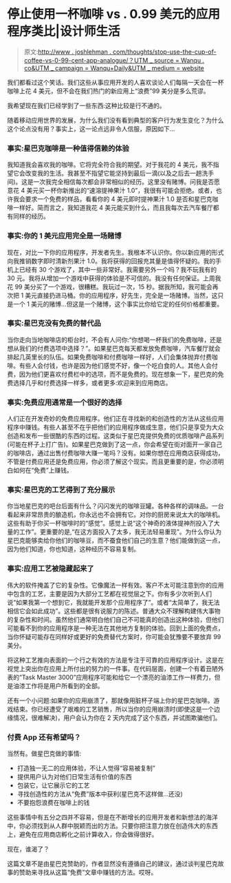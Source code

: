 # 停止使用一杯咖啡 vs . 0.99 美元的应用程序类比|设计师生活

> 原文:[http://www . joshlehman . com/thoughts/stop-use-the-cup-of-coffee-vs-0-99-cent-app-analogue/？UTM _ source = Wanqu . co&UTM _ campaign = Wanqu+Daily&UTM _ medium = website](http://www.joshlehman.com/thoughts/stop-using-the-cup-of-coffee-vs-0-99-cent-app-analogy/?utm_source=wanqu.co&utm_campaign=Wanqu+Daily&utm_medium=website)

我们都看过这个笑话。我们这些从事应用开发的人喜欢谈论人们每隔一天会在一杯咖啡上花 4 美元，但不会在我们热门的新应用上“浪费”99 美分是多么荒谬。

我希望现在我们已经学到了一些东西:这种比较是行不通的。

随着移动应用世界的发展，为什么我们没有看到典型的客户行为发生变化？为什么这个论点没有用？事实上，这一论点远非令人信服，原因如下…

### 事实:星巴克咖啡是一种值得信赖的体验

我知道我会喜欢我的咖啡。它将完全符合我的期望。对于我花的 4 美元，我不指望它会改变我的生活。我甚至不指望它能坚持到最后一滴(以及之后去一趟洗手间)。这是一次我完全相信每次都会非常相似的经历。这里没有赌博。问我是否愿意花 4 美元买一杯你新推出的“速溶提神果汁 1.0”，我很有可能会拒绝。或者，也许我会要求一个免费的样品，看看你的 4 美元即时提神果汁 1.0 是否和星巴克咖啡一样好。简而言之，我知道我花 4 美元能买到什么，而且我每次去汽车餐厅都有同样的经历。

### 事实:你的 1 美元应用完全是一场赌博

现在，对比一下你的应用程序，开发者先生。我根本不认识你。你以新应用的形式向我推销数字即时清新剂果汁 1.0。我将获得的回报充其量是值得怀疑的。我的手机上已经有 30 个游戏了，其中一些非常好。我需要另外一个吗？我不玩我有的 30 元。我将从增加一个游戏中获得的体验是不可信的。我没有任何保证。上周我花 99 美分买了一个游戏，很糟糕。我玩过一次，15 秒。据我所知，我可能会再次把 1 美元直接扔进马桶。你的应用程序，好先生，完全是一场赌博。当然，这只是一个 1 美元的赌博…但这是一个赌博，这个事实比你给它定的任何价格都重要。

### 事实:星巴克没有免费的替代品

当你走向当地咖啡店的柜台时，不会有人问你:“你想喝一杯我们的免费咖啡，还是想从我们的付费选项中选择？”。如果星巴克每天都发放免费咖啡，汽车餐厅就会排起几英里长的队伍。如果免费咖啡和付费咖啡一样好，人们会集体抛弃付费咖啡。有些人会付钱，也许是因为他们感觉不好，像一个吃白食的人。其他人会付费，因为他们更喜欢付费栏中的选项，而不是免费的。现在想象一下，星巴克的免费选择几乎和付费选择一样多，或者更多:欢迎来到应用商店。

### 事实:免费应用通常是一个很好的选择

人们正在开发奇妙的免费应用程序。他们正在寻找新的和创造性的方法从这些应用程序中赚钱。有些人甚至不在乎把他们的应用程序做成生意，他们只是享受为大众创造和发布一些很酷的东西的过程。这类似于星巴克提供免费的优质咖啡产品系列(可能在杯子上打广告)。如果星巴克做到了这一点，你会希望在街对面开一家自己的咖啡店，通过出售付费咖啡大赚一笔吗？没有。如果你想在应用商店获得成功，不管是付费应用还是免费应用，你必须了解这个现实。而且更重要的是，你必须明白如何在“免费”上赚钱。

### 事实:星巴克的工艺得到了充分展示

你当地星巴克的吧台后面有什么？闪闪发光的咖啡豆罐。各种各样的调味品。一台看起来非常昂贵的酿造机，你永远也不会拥有它。对你的厨房来说太大的咖啡机。这些有助于你买一杯咖啡时的“感觉”。感觉上说“这个神奇的液体提神剂投入了大量的工作”。更重要的是,“在这方面投入了太多，我无法轻易重现”。为什么你认为星巴克能够卖给你他们的咖啡豆，而不蚕食他们自己的生意？他们能做到这一点，因为他们知道，你也知道，这种经历不容易复制。

### 事实:应用工艺被隐藏起来了

伟大的软件掩盖了它的复杂性。它像魔法一样有效。客户不太可能注意到你的应用中包含的工艺，主要是因为大部分工艺都在视觉层之下。你有多少次听到人们说“如果我第一个想到它，我就能开发那个应用程序了”。或者“太简单了，我无法相信它会如此成功”。这些都是很有说服力的陈述。普通大众不理解构建伟大事物的复杂性和时间。虽然他们通常明白他们自己不可能真的创造出这种体验，但他们可能看不到你的应用程序是一种无法在其他地方复制的体验。回到上面的免费点，当你怀疑可能存在同样好或更好的免费替代方案时，你可能会犹豫要不要放弃 99 美分。

将这种工艺推向表面的一个行之有效的方法是专注于可靠的应用程序设计。这是在视觉上突出你在应用上所付出的努力的一件事。在代码层面，创建一个有着丑陋外表的“Task Master 3000”应用程序可能和给它一个漂亮的油漆工作一样费力，但是油漆工作将是用户所看到的全部。

还有一个小问题:如果你的应用崩溃了，那就像用脏杯子端上你的星巴克咖啡。游戏结束。你已经遭受了艰难的工艺销售，所以当你的应用崩溃时(即使这是一个边缘情况，很难解决)，用户会认为你在 2 天内完成了这个东西，并试图欺骗他们。

### 付费 App 还有希望吗？

当然有。做星巴克做的事情:

*   打造独一无二的应用体验，不让人觉得“容易被复制”
*   提供用户认为对他们日常生活有价值的东西
*   包装它，让它展示它的工艺
*   寻找创造性的方法从“免费”版本中获利(星巴克不这样做…还没)
*   不要抱怨浪费在咖啡上的钱

这些事情中有五分之四并不容易，但是在不断增长的应用开发者和新想法的海洋中，你必须找到从人群中脱颖而出的方法。只要你把注意力放在创造伟大的东西上，避免在应用商店孵化之前计算收入，你会做得很好。

现在，谁渴了？

这篇文章不是由星巴克赞助的，作者显然没有遵循自己的建议，通过谈判星巴克故事的赞助来寻找从这篇“免费”文章中赚钱的方法。哎呀。